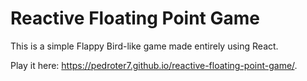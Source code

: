 # Reactive Floating Point Game

This is a simple Flappy Bird-like game made entirely using React.

Play it here: https://pedroter7.github.io/reactive-floating-point-game/.
